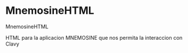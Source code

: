 # MnemosineHTML
MnemosineHTML


HTML para la aplicacion MNEMOSINE que nos permita la interaccion con Clavy